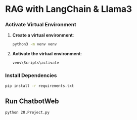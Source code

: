# RAG with LangChain & Llama3




### Activate Virtual Environment

1. **Create a virtual environment**:
    ```bash
    python3 -m venv venv
    ```
2. **Activate the virtual environment**:
   ```bash
   venv\Scripts\activate
   ```
### Install Dependencies
```bash
pip install -r requirements.txt
```

## Run ChatbotWeb
```bash
python 20.Project.py
```

